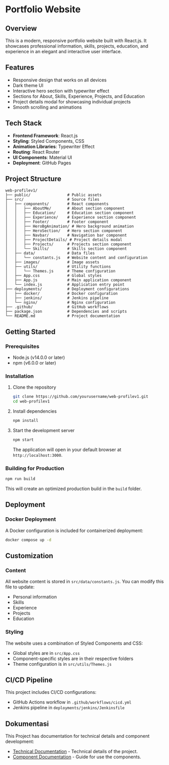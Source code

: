 # Portfolio Website

## Overview
This is a modern, responsive portfolio website built with React.js. It showcases professional information, skills, projects, education, and experience in an elegant and interactive user interface.

## Features
- Responsive design that works on all devices
- Dark theme UI
- Interactive hero section with typewriter effect
- Sections for About, Skills, Experience, Projects, and Education
- Project details modal for showcasing individual projects
- Smooth scrolling and animations

## Tech Stack
- **Frontend Framework**: React.js
- **Styling**: Styled Components, CSS
- **Animation Libraries**: Typewriter Effect
- **Routing**: React Router
- **UI Components**: Material UI
- **Deployment**: GitHub Pages

## Project Structure
```
web-profilev1/
├── public/                # Public assets
├── src/                   # Source files
│   ├── components/        # React components
│   │   ├── AboutMe/       # About section component
│   │   ├── Education/     # Education section component
│   │   ├── Experience/    # Experience section component
│   │   ├── Footer/        # Footer component
│   │   ├── HeroBgAnimation/ # Hero background animation
│   │   ├── HeroSection/   # Hero section component
│   │   ├── Navbar/        # Navigation bar component
│   │   ├── ProjectDetails/ # Project details modal
│   │   ├── Projects/      # Projects section component
│   │   └── Skills/        # Skills section component
│   ├── data/              # Data files
│   │   └── constants.js   # Website content and configuration
│   ├── images/            # Image assets
│   ├── utils/             # Utility functions
│   │   └── Themes.js      # Theme configuration
│   ├── App.css            # Global styles
│   ├── App.js             # Main application component
│   └── index.js           # Application entry point
├── deployments/           # Deployment configurations
│   ├── docker/            # Docker configuration
│   ├── jenkins/           # Jenkins pipeline
│   └── nginx/             # Nginx configuration
├── .github/               # GitHub workflows
├── package.json           # Dependencies and scripts
└── README.md              # Project documentation
```

## Getting Started

### Prerequisites
- Node.js (v14.0.0 or later)
- npm (v6.0.0 or later)

### Installation

1. Clone the repository
   ```bash
   git clone https://github.com/yourusername/web-profilev1.git
   cd web-profilev1
   ```

2. Install dependencies
   ```bash
   npm install
   ```

3. Start the development server
   ```bash
   npm start
   ```
   The application will open in your default browser at `http://localhost:3000`.

### Building for Production

```bash
npm run build
```

This will create an optimized production build in the `build` folder.

## Deployment

### Docker Deployment

A Docker configuration is included for containerized deployment:

```bash
docker compose up -d
```

## Customization

### Content
All website content is stored in `src/data/constants.js`. You can modify this file to update:
- Personal information
- Skills
- Experience
- Projects
- Education

### Styling
The website uses a combination of Styled Components and CSS:
- Global styles are in `src/App.css`
- Component-specific styles are in their respective folders
- Theme configuration is in `src/utils/Themes.js`

## CI/CD Pipeline

This project includes CI/CD configurations:
- GitHub Actions workflow in `.github/workflows/cicd.yml`
- Jenkins pipeline in `deployments/jenkins/Jenkinsfile`

## Dokumentasi

This Project has documentation for technical details and component development:

- [Technical Documentation](./DOCUMENTATION.md) - Technical details of the project.
- [Component Documentation](./COMPONENT_GUIDE.md) - Guide for use the components.
